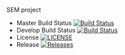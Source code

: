 SEM  project
- Master Build Status [![Build Status](https://travis-ci.org/Nimatumaru/sem.svg?branch=master)](https://travis-ci.org/Nimatumaru/sem)
- Develop Build Status [![Build Status](https://travis-ci.org/Nimatumaru/sem.svg?branch=develop)](https://travis-ci.org/Nimatumaru/sem)
- License [![LICENSE](https://img.shields.io/github/license/Nimatumaru/sem.svg?style=flat-square)](https://github.com/Nimatumaru/sem/blob/master/LICENSE)
- Release [![Releases](https://img.shields.io/github/release/Nimatumaru/sem/all.svg?style=flat-square)](https://github.com/Nimatumaru/sem/releases)
